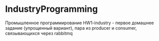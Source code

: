 # IndustryProgramming
Промышленное программирование
HW1-industry - первое домашнее задание (упрощенный вариант), пара из producer и consumer, связывающихся через rabbitmq

